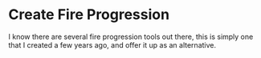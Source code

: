 # Create Fire Progression

I know there are several fire progression tools out there, this is simply one that I created a few years ago, and offer it up as an alternative.

